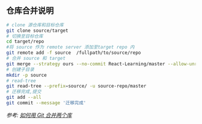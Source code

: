 ## 仓库合并说明

```bash
# clone 源仓库和目标仓库 
git clone source/target
# 切换至目标仓库 
cd target/repo
#将 source 作为 remote server 添加至target repo 内 
git remote add -f source  /fullpath/to/source/repo
# 合并 source 和 target
git merge --strategy ours --no-commit React-Learning/master --allow-unrelated-histories
# 创建子目录
mkdir -p source
# read-tree
git read-tree --prefix=source/ -u source-repo/master
# 迁移完成,提交
git add --all
git commit --message '迁移完成'
```

*参考: [如何用 Git 合并两个库](https://segmentfault.com/a/1190000000678808)*